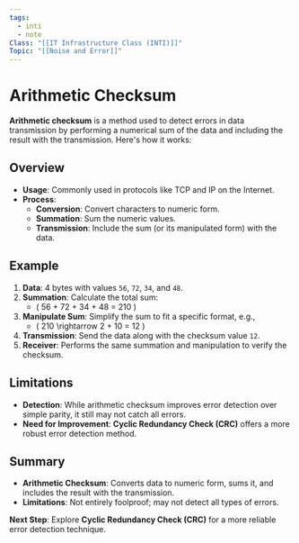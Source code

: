 ```yaml
---
tags:
  - inti
  - note
Class: "[[IT Infrastructure Class (INTI)]]"
Topic: "[[Noise and Error]]"
---
```


# Arithmetic Checksum

**Arithmetic checksum** is a method used to detect errors in data transmission by performing a numerical sum of the data and including the result with the transmission. Here's how it works:

## Overview

- **Usage**: Commonly used in protocols like TCP and IP on the Internet.
- **Process**:
  - **Conversion**: Convert characters to numeric form.
  - **Summation**: Sum the numeric values.
  - **Transmission**: Include the sum (or its manipulated form) with the data.

## Example

1. **Data**: 4 bytes with values `56`, `72`, `34`, and `48`.
2. **Summation**: Calculate the total sum:
   - \( 56 + 72 + 34 + 48 = 210 \)
3. **Manipulate Sum**: Simplify the sum to fit a specific format, e.g., 
   - \( 210 \rightarrow 2 + 10 = 12 \)
4. **Transmission**: Send the data along with the checksum value `12`.
5. **Receiver**: Performs the same summation and manipulation to verify the checksum.

## Limitations

- **Detection**: While arithmetic checksum improves error detection over simple parity, it still may not catch all errors.
- **Need for Improvement**: **Cyclic Redundancy Check (CRC)** offers a more robust error detection method.

## Summary

- **Arithmetic Checksum**: Converts data to numeric form, sums it, and includes the result with the transmission.
- **Limitations**: Not entirely foolproof; may not detect all types of errors.

**Next Step**: Explore **Cyclic Redundancy Check (CRC)** for a more reliable error detection technique.

